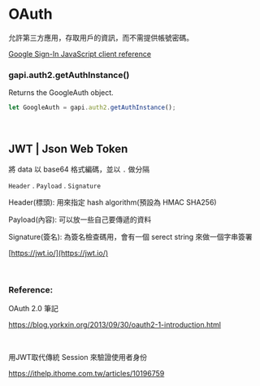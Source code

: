 # OAuth

允許第三方應用，存取用戶的資訊，而不需提供帳號密碼。

[Google Sign-In JavaScript client reference](https://developers.google.com/identity/sign-in/web/reference)

### gapi.auth2.getAuthInstance()

Returns the GoogleAuth object.

```js
let GoogleAuth = gapi.auth2.getAuthInstance();
```

<br />

## JWT | Json Web Token

將 data 以 base64 格式編碼，並以 `.` 做分隔

`Header` . `Payload` . `Signature`

Header(標頭): 用來指定 hash algorithm(預設為 HMAC SHA256)

Payload(內容): 可以放一些自己要傳遞的資料

Signature(簽名): 為簽名檢查碼用，會有一個 serect string 來做一個字串簽署

[https://jwt.io/](https://jwt.io/)

<br />

### Reference:

OAuth 2.0 筆記

https://blog.yorkxin.org/2013/09/30/oauth2-1-introduction.html

<br />

用JWT取代傳統 Session 來驗證使用者身份

https://ithelp.ithome.com.tw/articles/10196759
